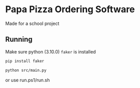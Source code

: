 # Papa Pizza Ordering Software

Made for a school project

## Running

Make sure python (3.10.0) `faker` is installed

```bash
pip install faker
```

```bash
python src/main.py
```

or use run.ps1/run.sh
